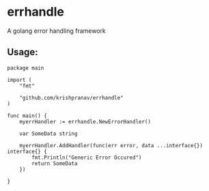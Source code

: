 # errhandle
A golang error handling framework

## Usage:
```golang
package main

import (
	"fmt"

	"github.com/krishpranav/errhandle"
)

func main() {
	myerrHandler := errhandle.NewErrorHandler()

	var SomeData string

	myerrHandler.AddHandler(func(err error, data ...interface{}) interface{} {
		fmt.Println("Generic Error Occured")
		return SomeData
	})

}

```
